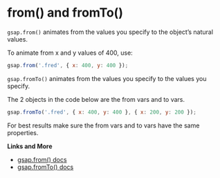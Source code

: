 # from() and fromTo()

`gsap.from()` animates from the values you specify to the object’s natural values.

To animate from x and y values of 400, use:

```javascript
gsap.from('.fred', { x: 400, y: 400 });
```

`gsap.fromTo()` animates from the values you specify to the values you specify.

&#x20;The 2 objects in the code below are the from vars and to vars.

```javascript
gsap.fromTo('.fred', { x: 400, y: 400 }, { x: 200, y: 200 });
```

For best results make sure the from vars and to vars have the same properties.

**Links and More**

* [gsap.from() docs](https://greensock.com/docs/v3/GSAP/gsap.from\(\))
* [gsap.fromTo() docs](https://greensock.com/docs/v3/GSAP/gsap.fromTo\(\))
